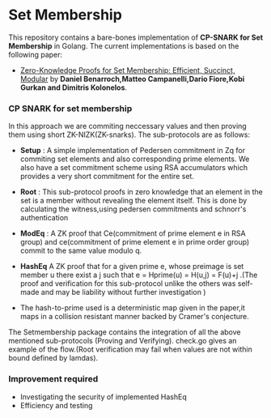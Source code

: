 # Set Membership 
 
 This repository contains a bare-bones implementation of **CP-SNARK for Set Membership** in Golang. The current implementations is based on the following paper:
 * [Zero-Knowledge Proofs for Set Membership: Efficient, Succinct, Modular](https://eprint.iacr.org/2019/1255.pdf) by **Daniel Benarroch,Matteo Campanelli,Dario Fiore,Kobi Gurkan and Dimitris
Kolonelos**.

### CP SNARK for set membership

In this approach we are commiting neccessary values and then proving them using short ZK-NIZK(ZK-snarks). The sub-protocols are as follows:

 * **Setup** : A simple implementation of Pedersen commitment in Zq for commiting set elements and also corresponding prime elements. We also have a set commitment scheme using RSA accumulators which provides a very short commitment for the entire set.
 * **Root** : This sub-protocol proofs in zero knowledge that an element in the set is a member without revealing the element itself. This is done by calculating the witness,using pedersen commitments and schnorr's authentication
 * **ModEq** : A ZK proof that Ce(commitment of prime element e in RSA group) and ce(commitment of prime element e in prime order group) commit to the same value modulo q.
 * **HashEq** A ZK proof that for a given prime e, whose preimage is set member u there exist a j such that e = Hprime(u) = H(u,j) = F(u)+j .(The proof and verification for this sub-protocol unlike the others  was self-made and may be liability without further investigation )

 * The hash-to-prime used is a deterministic map given in the paper,it maps in a collision resistant manner backed by Cramer's conjecture.
 
 
 The Setmembership package contains the integration of all the above mentioned sub-protocols (Proving and Verifying).
check.go gives an example of the flow.(Root verification may fail when values are not within bound defined by lamdas).

### Improvement required
* Investigating the security of implemented  HashEq
* Efficiency and testing


